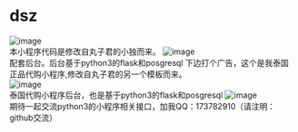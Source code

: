 # dsz

![image](https://github.com/mn3711698/dszmini/blob/master/qrcode.jpg)
<br>本小程序代码是修改自丸子君的小独而来。
![image](https://github.com/mn3711698/dszmini/blob/master/dsz_man.png)
<br>配套后台。后台基于python3的flask和posgresql
下边打个广告，这个是我泰国正品代购小程序,修改自丸子君的另一个模板而来。
<br>
![image](https://github.com/mn3711698/dszmini/blob/master/janedao.jpg)
<br>泰国代购小程序后台，也是基于python3的flask和posgresql
![image](https://github.com/mn3711698/dszmini/blob/master/janedao_man.png)
<br>
期待一起交流python3的小程序相关接口，加我QQ：173782910（请注明：github交流）